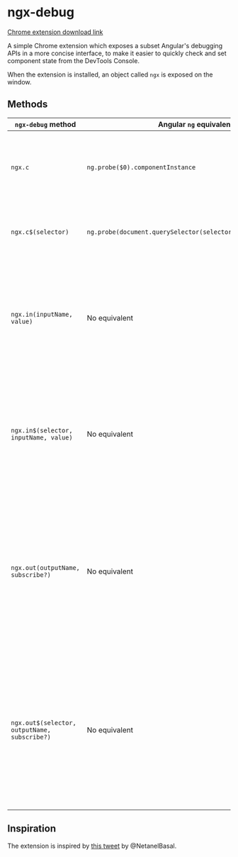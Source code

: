# ngx-debug

[Chrome extension download link](https://chrome.google.com/webstore/detail/fdajeibbknpjholibfbbbnidpibgeejh)

A simple Chrome extension which exposes a subset Angular's debugging APIs in a more concise interface, to make it easier
to quickly check and set component state from the DevTools Console.

When the extension is installed, an object called `ngx` is exposed on the window.

## Methods

| `ngx-debug` method                                 | Angular `ng` equivalent                                        | Description                                                                                                                                                                           |
| -------------------------------------------------- | -------------------------------------------------------------- | ------------------------------------------------------------------------------------------------------------------------------------------------------------------------------------- |
| `ngx.c`                                            | `ng.probe($0).componentInstance`                               | Returns the state of the component currently selected in the Elements panel.                                                                                                          |
| `ngx.c$(selector)`                                 | `ng.probe(document.querySelector(selector)).componentInstance` | Returns the state of the first component to match `selector`.                                                                                                                         |
| `ngx.in(inputName, value)`                         | No equivalent                                                  | Sets the value of the input `inputName` on the currently-selected component to the value `newValue`, then executes a tick.                                                            |
| `ngx.in$(selector, inputName, value)`              | No equivalent                                                  | Sets the value of the input `inputName` on the first component matching `selector` to the value `newValue`, then executes a tick.                                                     |
| `ngx.out(outputName, subscribe?)`                  | No equivalent                                                  | Subscribes to changes in the output `outputName` on the currently-selected component, calling `subscribe` on value changes if provided, else logging the value to the console.        |
| `ngx.out$(selector, outputName, subscribe?)`       | No equivalent                                                  | Subscribes to changes in the output `outputName` on the first component matching `selector`, calling `subscribe` on value changes if provided, else logging the value to the console. |

## Inspiration

The extension is inspired by [this tweet](https://mobile.twitter.com/NetanelBasal/status/1040120123879837696) by @NetanelBasal.
